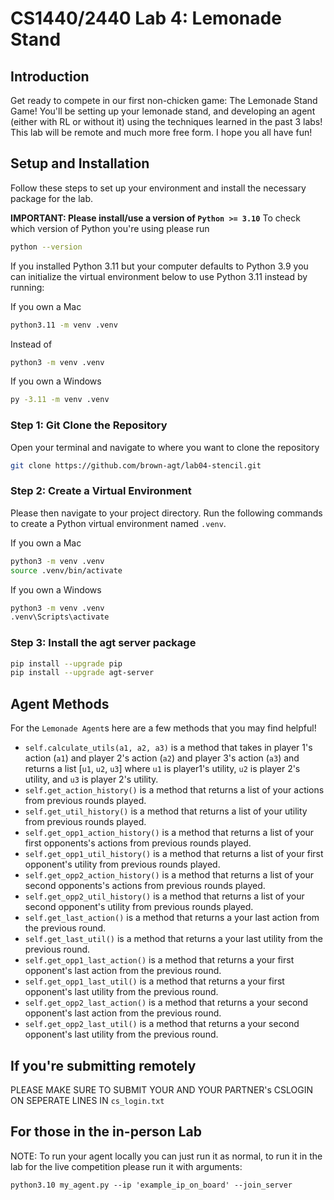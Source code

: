 # CS1440/2440 Lab 4: Lemonade Stand

## Introduction
Get ready to compete in our first non-chicken game: The Lemonade Stand Game! You'll be setting up your lemonade stand, and developing an agent (either with RL or without it) using the techniques learned in the past 3 labs! This lab will be remote and much more free form. I hope you all have fun! 

## Setup and Installation
Follow these steps to set up your environment and install the necessary package for the lab.

**IMPORTANT: Please install/use a version of `Python >= 3.10`**
To check which version of Python you're using please run
```bash
python --version
```

If you installed Python 3.11 but your computer defaults to Python 3.9 you can initialize the virtual environment below to use 
Python 3.11 instead by running:

If you own a Mac 
```bash
python3.11 -m venv .venv
```
Instead of 
```bash
python3 -m venv .venv
```

If you own a Windows 
```bash
py -3.11 -m venv .venv
```

### Step 1: Git Clone the Repository 
Open your terminal and navigate to where you want to clone the repository
```bash 
git clone https://github.com/brown-agt/lab04-stencil.git
```

### Step 2: Create a Virtual Environment
Please then navigate to your project directory. Run the following commands to create a Python virtual environment named `.venv`.

If you own a Mac 
```bash
python3 -m venv .venv
source .venv/bin/activate
```

If you own a Windows 
```bash 
python3 -m venv .venv
.venv\Scripts\activate
```

### Step 3: Install the agt server package
```bash
pip install --upgrade pip
pip install --upgrade agt-server
```

## Agent Methods 
For the `Lemonade Agent`s here are a few methods that you may find helpful! 
- `self.calculate_utils(a1, a2, a3)` is a method that takes in player 1's action (`a1`) and player 2's action (`a2`) and player 3's action (`a3`) and returns a list [`u1`, `u2`, `u3`] where `u1` is player1's utility, `u2` is player 2's utility, and `u3` is player 2's utility. 
- `self.get_action_history()` is a method that returns a list of your actions from previous rounds played.
- `self.get_util_history()` is a method that returns a list of your utility from previous rounds played. 
- `self.get_opp1_action_history()` is a method that returns a list of your first opponents's actions from previous rounds played.
- `self.get_opp1_util_history()` is a method that returns a list of your first opponent's utility from previous rounds played.
- `self.get_opp2_action_history()` is a method that returns a list of your second opponents's actions from previous rounds played.
- `self.get_opp2_util_history()` is a method that returns a list of your second opponent's utility from previous rounds played.
- `self.get_last_action()` is a method that returns a your last action from the previous round.
- `self.get_last_util()` is a method that returns a your last utility from the previous round.
- `self.get_opp1_last_action()` is a method that returns a your first opponent's last action from the previous round.
- `self.get_opp1_last_util()` is a method that returns a your first opponent's last utility from the previous round.
- `self.get_opp2_last_action()` is a method that returns a your second opponent's last action from the previous round.
- `self.get_opp2_last_util()` is a method that returns a your second opponent's last utility from the previous round.

## If you're submitting remotely
PLEASE MAKE SURE TO SUBMIT YOUR AND YOUR PARTNER's CSLOGIN ON SEPERATE LINES IN `cs_login.txt`

## For those in the in-person Lab
NOTE: To run your agent locally you can just run it as normal, to run it in the lab for the live competition please run it with arguments:
```
python3.10 my_agent.py --ip 'example_ip_on_board' --join_server
```
